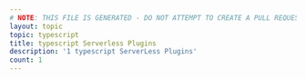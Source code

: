 ```yaml
---
# NOTE: THIS FILE IS GENERATED - DO NOT ATTEMPT TO CREATE A PULL REQUEST TO UPDATE THE DATA. 
layout: topic
topic: typescript
title: typescript Serverless Plugins
description: '1 typescript ServerLess Plugins'
count: 1
---
```

